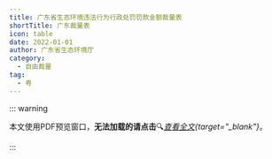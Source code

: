 ```yaml
---
title: 广东省生态环境违法行为行政处罚罚款金额裁量表
shortTitle: 广东裁量表
icon: table
date: 2022-01-01
author: 广东省生态环境厅
category:
  - 自由裁量
tag:
  - 粤
---
```


::: warning

本文使用PDF预览窗口<Badge text="基于Chromium内核" type="tip" />，**无法加载的请点击**:mag:*[查看全文](/static/pdf/P5/gdssthjwfxwxzcffkjeclb.pdf){target="_blank"}*。

:::

<PDF url="/static/pdf/P5/gdssthjwfxwxzcffkjeclb.pdf" :zoom=90 height="1020px" />